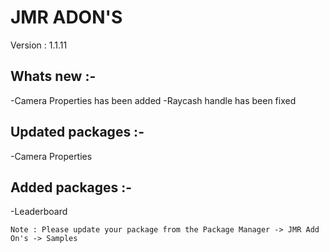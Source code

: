 # JMR ADON'S

Version : 1.1.11

## Whats new :-
-Camera Properties has been added
-Raycash handle has been fixed

## Updated packages :-
-Camera Properties

## Added packages :-
-Leaderboard

```
Note : Please update your package from the Package Manager -> JMR Add On's -> Samples
```